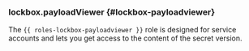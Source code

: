 ### lockbox.payloadViewer {#lockbox-payloadviewer}

The `{{ roles-lockbox-payloadviewer }}` role is designed for service accounts and lets you get access to the content of the secret version.